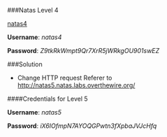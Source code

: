 ###Natas Level 4

[natas4](http://natas4.natas.labs.overthewire.org)

**Username**: *natas4*

**Password**: *Z9tkRkWmpt9Qr7XrR5jWRkgOU901swEZ*


###Solution

- Change HTTP request Referer to http://natas5.natas.labs.overthewire.org/

####Credentials for Level 5

**Username**: *natas5*

**Password**: *iX6IOfmpN7AYOQGPwtn3fXpbaJVJcHfq*

